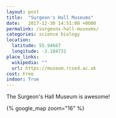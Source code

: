 ```yaml
---
layout: post
title:  "Surgeon's Hall Museums"
date:   2017-12-30 14:51:00 +0000
permalink: /surgeons-hall-museums/
categories: science biology
location:
  latitude: 55.94667
  longitude: -3.184731
place_links:
  wikipedia: ""
  url: https://museum.rcsed.ac.uk
cost: Free
indoor: True
---
```

The Surgeon's Hall Museum is awesome!

{% google_map zoom="16" %}
